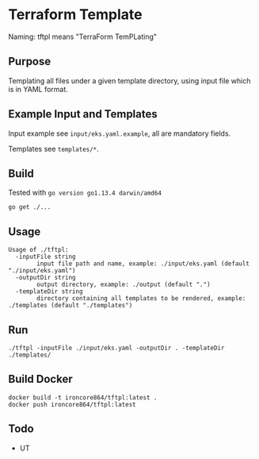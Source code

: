 # Terraform Template

Naming: tftpl means "TerraForm TemPLating"

## Purpose

Templating all files under a given template directory, using input file which is in YAML format.

## Example Input and Templates
Input example see `input/eks.yaml.example`, all are mandatory fields.

Templates see `templates/*`.

## Build

Tested with `go version go1.13.4 darwin/amd64`

```
go get ./...
```

## Usage

```
Usage of ./tftpl:
  -inputFile string
        input file path and name, example: ./input/eks.yaml (default "./input/eks.yaml")
  -outputDir string
        output directory, example: ./output (default ".")
  -templateDir string
        directory containing all templates to be rendered, example: ./templates (default "./templates")
```

## Run

```
./tftpl -inputFile ./input/eks.yaml -outputDir . -templateDir ./templates/
```

## Build Docker

```
docker build -t ironcore864/tftpl:latest .
docker push ironcore864/tftpl:latest
```

## Todo

- UT
